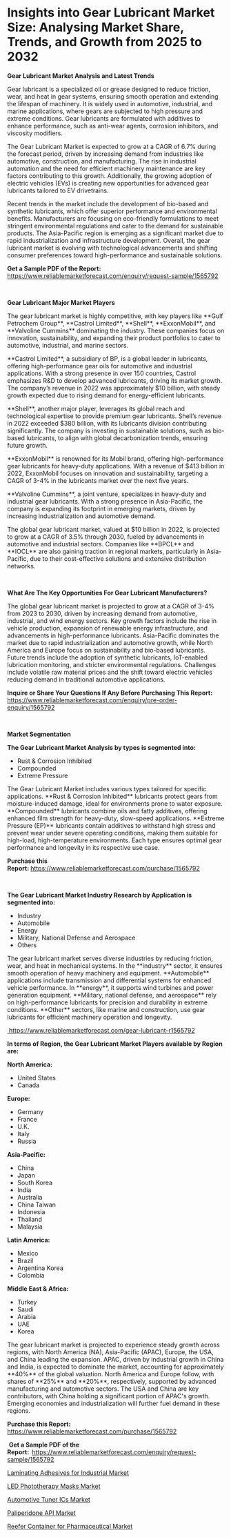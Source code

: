 <p><h1>Insights into Gear Lubricant Market Size: Analysing Market Share, Trends, and Growth from 2025 to 2032</h1></p><p><strong>Gear Lubricant Market Analysis and Latest Trends</strong></p>
<p><p>Gear lubricant is a specialized oil or grease designed to reduce friction, wear, and heat in gear systems, ensuring smooth operation and extending the lifespan of machinery. It is widely used in automotive, industrial, and marine applications, where gears are subjected to high pressure and extreme conditions. Gear lubricants are formulated with additives to enhance performance, such as anti-wear agents, corrosion inhibitors, and viscosity modifiers.</p><p>The Gear Lubricant Market is expected to grow at a CAGR of 6.7% during the forecast period, driven by increasing demand from industries like automotive, construction, and manufacturing. The rise in industrial automation and the need for efficient machinery maintenance are key factors contributing to this growth. Additionally, the growing adoption of electric vehicles (EVs) is creating new opportunities for advanced gear lubricants tailored to EV drivetrains.</p><p>Recent trends in the market include the development of bio-based and synthetic lubricants, which offer superior performance and environmental benefits. Manufacturers are focusing on eco-friendly formulations to meet stringent environmental regulations and cater to the demand for sustainable products. The Asia-Pacific region is emerging as a significant market due to rapid industrialization and infrastructure development. Overall, the gear lubricant market is evolving with technological advancements and shifting consumer preferences toward high-performance and sustainable solutions.</p></p>
<p><strong>Get a Sample PDF of the Report:&nbsp;</strong> <a href="https://www.reliablemarketforecast.com/enquiry/request-sample/1565792?utm_campaign=2267&utm_medium=2&utm_source=Github&utm_content=ia&utm_term=25012025&utm_id=gear-lubricant">https://www.reliablemarketforecast.com/enquiry/request-sample/1565792</a></p>
<p>&nbsp;</p>
<p><strong>Gear Lubricant Major Market Players</strong></p>
<p><p>The gear lubricant market is highly competitive, with key players like **Gulf Petrochem Group**, **Castrol Limited**, **Shell**, **ExxonMobil**, and **Valvoline Cummins** dominating the industry. These companies focus on innovation, sustainability, and expanding their product portfolios to cater to automotive, industrial, and marine sectors.</p><p>**Castrol Limited**, a subsidiary of BP, is a global leader in lubricants, offering high-performance gear oils for automotive and industrial applications. With a strong presence in over 150 countries, Castrol emphasizes R&D to develop advanced lubricants, driving its market growth. The company’s revenue in 2022 was approximately $10 billion, with steady growth expected due to rising demand for energy-efficient lubricants.</p><p>**Shell**, another major player, leverages its global reach and technological expertise to provide premium gear lubricants. Shell’s revenue in 2022 exceeded $380 billion, with its lubricants division contributing significantly. The company is investing in sustainable solutions, such as bio-based lubricants, to align with global decarbonization trends, ensuring future growth.</p><p>**ExxonMobil** is renowned for its Mobil brand, offering high-performance gear lubricants for heavy-duty applications. With a revenue of $413 billion in 2022, ExxonMobil focuses on innovation and sustainability, targeting a CAGR of 3-4% in the lubricants market over the next five years.</p><p>**Valvoline Cummins**, a joint venture, specializes in heavy-duty and industrial gear lubricants. With a strong presence in Asia-Pacific, the company is expanding its footprint in emerging markets, driven by increasing industrialization and automotive demand.</p><p>The global gear lubricant market, valued at $10 billion in 2022, is projected to grow at a CAGR of 3.5% through 2030, fueled by advancements in automotive and industrial sectors. Companies like **BPCL** and **IOCL** are also gaining traction in regional markets, particularly in Asia-Pacific, due to their cost-effective solutions and extensive distribution networks.</p></p>
<p>&nbsp;</p>
<p><strong>What Are The Key Opportunities For Gear Lubricant Manufacturers?</strong></p>
<p><p>The global gear lubricant market is projected to grow at a CAGR of 3-4% from 2023 to 2030, driven by increasing demand from automotive, industrial, and wind energy sectors. Key growth factors include the rise in vehicle production, expansion of renewable energy infrastructure, and advancements in high-performance lubricants. Asia-Pacific dominates the market due to rapid industrialization and automotive growth, while North America and Europe focus on sustainability and bio-based lubricants. Future trends include the adoption of synthetic lubricants, IoT-enabled lubrication monitoring, and stricter environmental regulations. Challenges include volatile raw material prices and the shift toward electric vehicles reducing demand in traditional automotive applications.</p></p>
<p><strong>Inquire or Share Your Questions If Any Before Purchasing This Report:</strong> <a href="https://www.reliablemarketforecast.com/enquiry/pre-order-enquiry/1565792?utm_campaign=2267&utm_medium=2&utm_source=Github&utm_content=ia&utm_term=25012025&utm_id=gear-lubricant">https://www.reliablemarketforecast.com/enquiry/pre-order-enquiry/1565792</a></p>
<p>&nbsp;</p>
<p><strong>Market Segmentation</strong></p>
<p><strong>The Gear Lubricant Market Analysis by types is segmented into:</strong></p>
<p><ul><li>Rust & Corrosion Inhibited</li><li>Compounded</li><li>Extreme Pressure</li></ul></p>
<p><p>The Gear Lubricant Market includes various types tailored for specific applications. **Rust & Corrosion Inhibited** lubricants protect gears from moisture-induced damage, ideal for environments prone to water exposure. **Compounded** lubricants combine oils and fatty additives, offering enhanced film strength for heavy-duty, slow-speed applications. **Extreme Pressure (EP)** lubricants contain additives to withstand high stress and prevent wear under severe operating conditions, making them suitable for high-load, high-temperature environments. Each type ensures optimal gear performance and longevity in its respective use case.</p></p>
<p><strong>Purchase this Report:&nbsp;</strong><a href="https://www.reliablemarketforecast.com/purchase/1565792?utm_campaign=2267&utm_medium=2&utm_source=Github&utm_content=ia&utm_term=25012025&utm_id=gear-lubricant">https://www.reliablemarketforecast.com/purchase/1565792</a></p>
<p>&nbsp;</p>
<p><strong>The Gear Lubricant Market Industry Research by Application is segmented into:</strong></p>
<p><ul><li>Industry</li><li>Automobile</li><li>Energy</li><li>Military, National Defense and Aerospace</li><li>Others</li></ul></p>
<p><p>The gear lubricant market serves diverse industries by reducing friction, wear, and heat in mechanical systems. In the **industry** sector, it ensures smooth operation of heavy machinery and equipment. **Automobile** applications include transmission and differential systems for enhanced vehicle performance. In **energy**, it supports wind turbines and power generation equipment. **Military, national defense, and aerospace** rely on high-performance lubricants for precision and durability in extreme conditions. **Other** sectors, like marine and construction, use gear lubricants for efficient machinery operation and longevity.</p></p>
<p><a href="https://www.reliablemarketforecast.com/gear-lubricant-r1565792?utm_campaign=2267&utm_medium=2&utm_source=Github&utm_content=ia&utm_term=25012025&utm_id=gear-lubricant">&nbsp;https://www.reliablemarketforecast.com/gear-lubricant-r1565792</a></p>
<p><strong>In terms of Region, the Gear Lubricant Market Players available by Region are:</strong></p>
<p>
    <p> <strong> North America: </strong>
        <ul>
            <li>United States</li>
            <li>Canada</li>
        </ul>
        </p> 
    <p> <strong> Europe: </strong>
        <ul>
            <li>Germany</li>
            <li>France</li>
            <li>U.K.</li>
            <li>Italy</li>
            <li>Russia</li>
        </ul>
        </p> 
    <p> <strong> Asia-Pacific: </strong>
        <ul>
            <li>China</li>
            <li>Japan</li>
            <li>South Korea</li>
            <li>India</li>
            <li>Australia</li>
            <li>China Taiwan</li>
            <li>Indonesia</li>
            <li>Thailand</li>
            <li>Malaysia</li>
        </ul>
        </p> 
    <p> <strong> Latin America: </strong>
        <ul>
            <li>Mexico</li>
            <li>Brazil</li>
            <li>Argentina Korea</li>
            <li>Colombia</li>
        </ul>
        </p> 
    <p> <strong> Middle East & Africa: </strong>
        <ul>
            <li>Turkey</li>
            <li>Saudi</li>
            <li>Arabia</li>
            <li>UAE</li>
            <li>Korea</li>
        </ul>
    </p>
    </p>
<p><p>The gear lubricant market is projected to experience steady growth across regions, with North America (NA), Asia-Pacific (APAC), Europe, the USA, and China leading the expansion. APAC, driven by industrial growth in China and India, is expected to dominate the market, accounting for approximately **40%** of the global valuation. North America and Europe follow, with shares of **25%** and **20%**, respectively, supported by advanced manufacturing and automotive sectors. The USA and China are key contributors, with China holding a significant portion of APAC's growth. Emerging economies and industrialization will further fuel demand in these regions.</p></p>
<p><strong>Purchase this Report: </strong><a href="https://www.reliablemarketforecast.com/purchase/1565792?utm_campaign=2267&utm_medium=2&utm_source=Github&utm_content=ia&utm_term=25012025&utm_id=gear-lubricant">https://www.reliablemarketforecast.com/purchase/1565792</a></p>
<p>&nbsp;<strong>Get a Sample PDF of the Report:&nbsp;&nbsp;</strong><a href="https://www.reliablemarketforecast.com/enquiry/request-sample/1565792?utm_campaign=2267&utm_medium=2&utm_source=Github&utm_content=ia&utm_term=25012025&utm_id=gear-lubricant">https://www.reliablemarketforecast.com/enquiry/request-sample/1565792</a></p>
<p><strong></strong></p>
<p><p><a href="https://www.linkedin.com/pulse/laminating-adhesives-industrial-market-size-global-revenue-edsyf?utm_campaign=2267&utm_medium=2&utm_source=Github&utm_content=ia&utm_term=25012025&utm_id=gear-lubricant">Laminating Adhesives for Industrial Market</a></p><p><a href="https://www.linkedin.com/pulse/future-innovation-global-led-phototherapy-masks-market-eudic?utm_campaign=2267&utm_medium=2&utm_source=Github&utm_content=ia&utm_term=25012025&utm_id=gear-lubricant">LED Phototherapy Masks Market</a></p><p><a href="https://www.linkedin.com/pulse/comprehensive-review-automotive-tuner-ics-market-size-revenue-trends-42h2c?utm_campaign=2267&utm_medium=2&utm_source=Github&utm_content=ia&utm_term=25012025&utm_id=gear-lubricant">Automotive Tuner ICs Market</a></p><p><a href="https://www.linkedin.com/pulse/detailed-analysis-size-paliperidone-api-market-projected-torzf?utm_campaign=2267&utm_medium=2&utm_source=Github&utm_content=ia&utm_term=25012025&utm_id=gear-lubricant">Paliperidone API Market</a></p><p><a href="https://www.linkedin.com/pulse/reefer-container-pharmaceutical-market-revenue-insights-tfkuc?utm_campaign=2267&utm_medium=2&utm_source=Github&utm_content=ia&utm_term=25012025&utm_id=gear-lubricant">Reefer Container for Pharmaceutical Market</a></p></p>